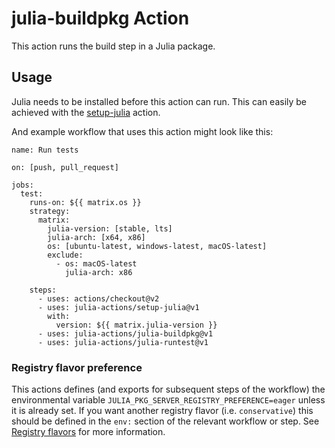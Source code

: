 # julia-buildpkg Action

This action runs the build step in a Julia package.

## Usage

Julia needs to be installed before this action can run. This can easily be achieved with the [setup-julia](https://github.com/marketplace/actions/setup-julia-environment) action.

And example workflow that uses this action might look like this:

```
name: Run tests

on: [push, pull_request]

jobs:
  test:
    runs-on: ${{ matrix.os }}
    strategy:
      matrix:
        julia-version: [stable, lts]
        julia-arch: [x64, x86]
        os: [ubuntu-latest, windows-latest, macOS-latest]
        exclude:
          - os: macOS-latest
            julia-arch: x86

    steps:
      - uses: actions/checkout@v2
      - uses: julia-actions/setup-julia@v1
        with:
          version: ${{ matrix.julia-version }}
      - uses: julia-actions/julia-buildpkg@v1
      - uses: julia-actions/julia-runtest@v1
```


### Registry flavor preference

This actions defines (and exports for subsequent steps of the workflow) the
environmental variable `JULIA_PKG_SERVER_REGISTRY_PREFERENCE=eager` unless it
is already set. If you want another registry flavor (i.e. `conservative`) this
should be defined in the `env:` section of the relevant workflow or step. See
[Registry flavors](https://pkgdocs.julialang.org/dev/registries/#Registry-flavors)
for more information.

